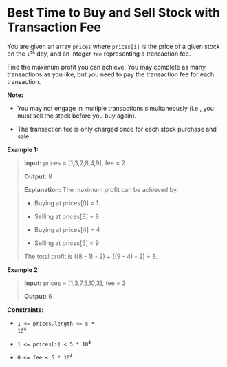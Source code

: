 # Best Time to Buy and Sell Stock with Transaction Fee

You are given an array <code>prices</code> where <code>prices[i]</code> is the price of a given stock on the <code>i<sup>th</sup></code> day, and an integer <code>fee</code> representing a transaction fee.

Find the maximum profit you can achieve. You may complete as many transactions as you like, but you need to pay the transaction fee for each transaction.

**Note:**

- You may not engage in multiple transactions simultaneously (i.e., you must sell the stock before you buy again).

- The transaction fee is only charged once for each stock purchase and sale.


**Example 1:**
>
> **Input:** prices = [1,3,2,8,4,9], fee = 2
>
> **Output:** 8
>
> **Explanation:** The maximum profit can be achieved by:
>
> - Buying at prices[0] = 1
>
> - Selling at prices[3] = 8
>
> - Buying at prices[4] = 4
>
> - Selling at prices[5] = 9
>
> The total profit is ((8 - 1) - 2) + ((9 - 4) - 2) = 8.

**Example 2:**
>
> **Input:** prices = [1,3,7,5,10,3], fee = 3
>
> **Output:** 6


**Constraints:**

- <code>1 &lt;= prices.length &lt;= 5 * 10<sup>4</sup></code>

- <code>1 &lt;= prices[i] &lt; 5 * 10<sup>4</sup></code>

- <code>0 &lt;= fee &lt; 5 * 10<sup>4</sup></code>
